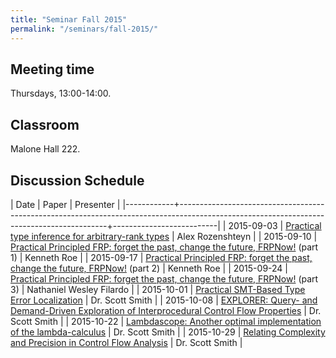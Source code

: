 ```yaml
---
title: "Seminar Fall 2015"
permalink: "/seminars/fall-2015/"
---
```


Meeting time
------------

Thursdays, 13:00-14:00.

Classroom
---------

Malone Hall 222.

Discussion Schedule
-------------------

|       Date | Paper                                                                                                                                    | Presenter                |
|------------+------------------------------------------------------------------------------------------------------------------------------------------+--------------------------|
| 2015-09-03 | [Practical type inference for arbitrary-rank types](http://research.microsoft.com/en-us/um/people/simonpj/papers/higher-rank)            | Alex Rozenshteyn         |
| 2015-09-10 | [Practical Principled FRP: forget the past, change the future, FRPNow!](http://dl.acm.org/citation.cfm?id=2784752) (part 1)              | Kenneth Roe              |
| 2015-09-17 | [Practical Principled FRP: forget the past, change the future, FRPNow!](http://dl.acm.org/citation.cfm?id=2784752) (part 2)              | Kenneth Roe              |
| 2015-09-24 | [Practical Principled FRP: forget the past, change the future, FRPNow!](http://dl.acm.org/citation.cfm?id=2784752) (part 3)              | Nathaniel Wesley Filardo |
| 2015-10-01 | [Practical SMT-Based Type Error Localization](http://dl.acm.org/citation.cfm?id=2784765&CFID=707611196&CFTOKEN=5667089)                  | Dr. Scott Smith          |
| 2015-10-08 | [EXPLORER: Query- and Demand-Driven Exploration of Interprocedural Control Flow Properties](http://www.cs.utexas.edu/~isil/oopsla15.pdf) | Dr. Scott Smith          |
| 2015-10-22 | [Lambdascope: Another optimal implementation of the lambda-calculus](http://www.phil.uu.nl/~oostrom/publication/pdf/lambdascope.pdf)     | Dr. Scott Smith          |
| 2015-10-29 | [Relating Complexity and Precision in Control Flow Analysis](http://www.cs.brandeis.edu/~mairson/Papers/icfp07.pdf)                      | Dr. Scott Smith          |
